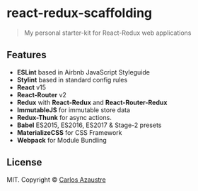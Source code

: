 # react-redux-scaffolding

>My personal starter-kit for React-Redux web applications

## Features
* **ESLint** based in Airbnb JavaScript Styleguide
* **Stylint** based in standard config rules
* **React** v15
* **React-Router** v2
* **Redux** with **React-Redux** and **React-Router-Redux**
* **ImmutableJS** for immutable store data
* **Redux-Thunk** for async actions.
* **Babel** ES2015, ES2016, ES2017 & Stage-2 presets
* **MaterializeCSS** for CSS Framework
* **Webpack** for Module Bundling

## License
MIT. Copyright &copy; [Carlos Azaustre](https://carlosazaustre.es/blog)
